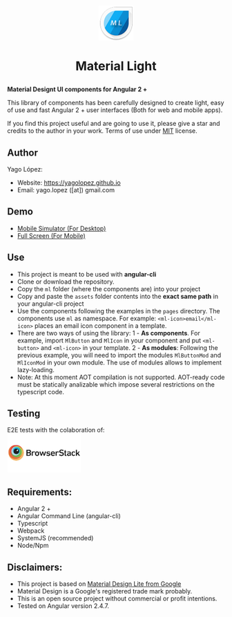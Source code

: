 <!-- todo: poner los incoveninets de otras alternativas como que son mas lentas, complicadas, etc. -->
<p align="center"><img src="src/assets/img/logo.png" style="margin: auto; width: 81px;"></p>

<h1><p align="center">Material Light</p></h1>

**Material Designt UI components for Angular 2 +**

This library of components has been carefully designed to create light, easy of use and fast Angular 2 + user interfaces
(Both for web and mobile apps).

If you find this project useful and are going to use it, please give a star and credits to the author in your work.
Terms of use under <a href="LICENSE.txt">MIT</a> license.

## Author

Yago López:

- Website: <a href="https://yagolopez.github.io" target="_blank">https://yagolopez.github.io</a>
- Email: yago.lopez ([at]) gmail.com

## Demo

<!-- - <a href="http://yagolopez.github.io/material-light/iframe/iframe.html" target="_blank">Desktop PC</a> -->
- <a href="http://mobt.me/Xf27" target="_blank">Mobile Simulator (For Desktop)</a>
- <a href="https://yagolopez.github.io/material-light/dist/index.html" target="_blank">Full Screen (For Mobile)</a>

## Use

- This project is meant to be used with **angular-cli**
- Clone or download the repository.
- Copy the `ml` folder (where the components are) into your project
- Copy and paste the `assets` folder contents into the **exact same path** in your angular-cli project
- Use the components following the examples in the `pages` directory. The components use `ml` as namespace. For example: `<ml-icon>email</ml-icon>` places an email icon component in a template.
- There are two ways of using the library:
  1 - **As components**. For example, import `MlButton` and `MlIcon` in your component and put `<ml-button>` and `<ml-icon>` in your template.
  2 - **As modules**: Following the previous example, you will need to import the modules `MlButtonMod` and `MlIconMod` in your own module. The use of modules allows to implement lazy-loading.
- Note: At this moment AOT compilation is not supported.
AOT-ready code must be statically analizable which impose several restrictions on the typescript code.

## Testing

<div>E2E tests with the colaboration of:</div>
<a href="https://www.browserstack.com/" target="_blank"><img src="browserstack-logo.png" height="90px"></a>

## Requirements:

- Angular 2 +
- Angular Command Line (angular-cli)
- Typescript
- Webpack
- SystemJS (recommended)
- Node/Npm

## Disclaimers:

- This project is based on <a href="http://getmdl.io" target="_blank">Material Design Lite from Google</a>
- Material Design is a Google's registered trade mark probably.
- This is an open source project without commercial or profit intentions.
- Tested on Angular version 2.4.7.
